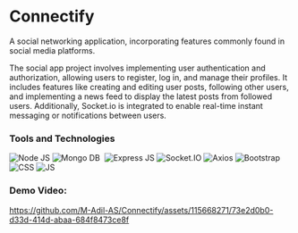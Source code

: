 # Connectify

A social networking application, incorporating features commonly found in social media platforms. 

The social app project involves implementing user authentication and authorization, allowing users to register, log in, and manage their profiles. It includes features like creating and editing user posts, following other users, and implementing a news feed to display the latest posts from followed users. Additionally, Socket.io is integrated to enable real-time instant messaging or notifications between users.

### Tools and Technologies
![Node JS](https://img.shields.io/badge/Node%20js-339933?style=for-the-badge&logo=nodedotjs&logoColor=white) ![Mongo DB](https://img.shields.io/badge/MongoDB-4EA94B?style=for-the-badge&logo=mongodb&logoColor=white) <a href='https://ejs.co/' target="_blank"><img alt='' src='https://img.shields.io/badge/EJS-100000?style=for-the-badge&logo=&logoColor=6F2020&labelColor=402FDD&color=B72222'/></a> ![Express JS](https://img.shields.io/badge/Express%20js-000000?style=for-the-badge&logo=express&logoColor=white) ![Socket.IO](https://img.shields.io/badge/Socket.io-010101?&style=for-the-badge&logo=Socket.io&logoColor=white) ![Axios](https://img.shields.io/badge/Axios-5A29E4.svg?style=for-the-badge&logo=Axios&logoColor=white) ![Bootstrap](https://img.shields.io/badge/Bootstrap-563D7C?style=for-the-badge&logo=bootstrap&logoColor=white) ![CSS](https://img.shields.io/badge/CSS3-1572B6?style=for-the-badge&logo=css3&logoColor=white) ![JS](https://img.shields.io/badge/JavaScript-323330?style=for-the-badge&logo=javascript&logoColor=F7DF1E)

### Demo Video: 

https://github.com/M-Adil-AS/Connectify/assets/115668271/73e2d0b0-d33d-414d-abaa-684f8473ce8f
